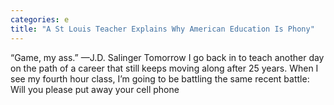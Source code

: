 ```yaml
---
categories: e
title: "A St Louis Teacher Explains Why American Education Is Phony"
---
```


      
      

      
         
 “Game, my ass.” —J.D. Salinger Tomorrow I go back in to teach another day on the path of a career that still keeps moving along after 25 years. When I see my fourth hour class, I’m going to be battling the same recent battle: Will you please put away your cell phone